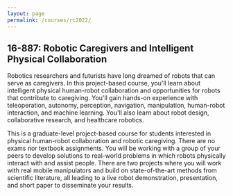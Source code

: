 ```yaml
---
layout: page
permalink: /courses/rc2022/
---
```


## 16-887: Robotic Caregivers and Intelligent Physical Collaboration

Robotics researchers and futurists have long dreamed of robots that can serve as caregivers. In this project-based course, you'll learn about intelligent physical human-robot collaboration and opportunities for robots that contribute to caregiving. You'll gain hands-on experience with teleoperation, autonomy, perception, navigation, manipulation, human-robot interaction, and machine learning. You'll also learn about robot design, collaborative research, and healthcare robotics.

This is a graduate-level project-based course for students interested in physical human-robot collaboration and robotic caregiving. There are no exams nor textbook assignments. You will be working with a group of your peers to develop solutions to real-world problems in which robots physically interact with and assist people. There are two projects where you will work with real mobile manipulators and build on state-of-the-art methods from scientific literature, all leading to a live robot demonstration, presentation, and short paper to disseminate your results.
